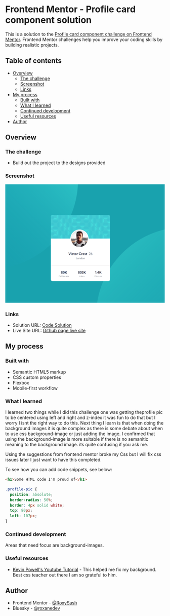 # Frontend Mentor - Profile card component solution

This is a solution to the [Profile card component challenge on Frontend Mentor](https://www.frontendmentor.io/challenges/profile-card-component-cfArpWshJ). Frontend Mentor challenges help you improve your coding skills by building realistic projects. 

## Table of contents

- [Overview](#overview)
  - [The challenge](#the-challenge)
  - [Screenshot](#screenshot)
  - [Links](#links)
- [My process](#my-process)
  - [Built with](#built-with)
  - [What I learned](#what-i-learned)
  - [Continued development](#continued-development)
  - [Useful resources](#useful-resources)
- [Author](#author)



## Overview

### The challenge

- Build out the project to the designs provided

### Screenshot

![Snip of Desktop View](./images/Adjusted%20correct%20bg%20css.png)


### Links

- Solution URL: [Code Solution](https://github.com/RoxySash/Profile-Card-Component-2.git)
- Live Site URL: [Github page live site](https://roxysash.github.io/Profile-Card-Component-2/)

## My process

### Built with

- Semantic HTML5 markup
- CSS custom properties
- Flexbox
- Mobile-first workflow



### What I learned

I learned two things while I did this challenge one was getting theprofile pic to be centered using left and right and z-index it was fun to do that but I worry I isnt the right way to do this. Next thing I learn is that when doing the background images it is quite complex as there is some debate about when to use css background-image or just adding the image. I confirmed that using the background-image is more  suitable if there is no semanitic meaning to the background image. its quite confusing if you ask me.

Using the suggestions from frontend mentor broke my Css but I will fix css issues later I just want to have this completed. 

To see how you can add code snippets, see below:

```html
<h1>Some HTML code I'm proud of</h1>
```
```css
.profile-pic {
  position: absolute;
  border-radius: 50%;
  border: 4px solid white;
  top: 80px;
  left: 107px;
}
```



### Continued development

Areas that need focus are background-images. 

### Useful resources

- [Kevin Powell's Youtube Tutorial](https://youtu.be/3T_Jy1CqH9k?si=624nPxromYd3FX7t) - This helped me fix my background. Best css teacher out there I am so grateful to him.


## Author

- Frontend Mentor - [@RoxySash](https://www.frontendmentor.io/profile/RoxySash)
- Bluesky - [@roxanedev](https://bsky.app/profile/roxanedev.bsky.social)


